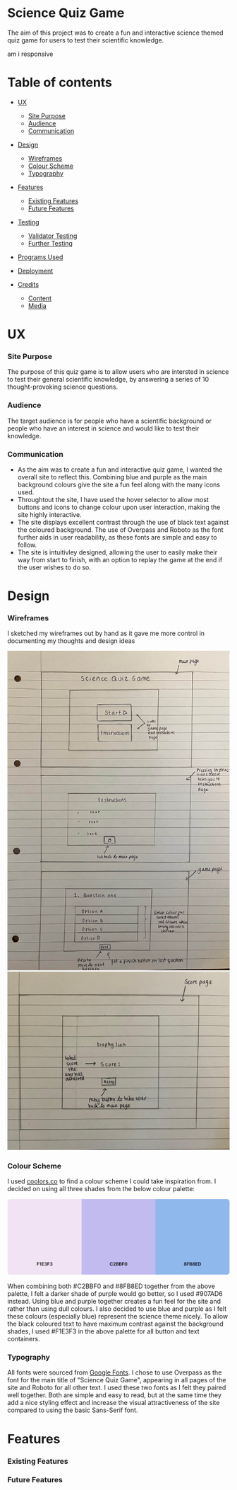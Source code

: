 # Science Quiz Game
The aim of this project was to create a fun and interactive science themed quiz game for users to test their scientific knowledge.


am i responsive 


# Table of contents
- [UX](#ux)
  - [Site Purpose](#site-purpose)
  - [Audience](#audience)
  - [Communication](#communication)

- [Design](#design)
  - [Wireframes](#wireframes)
  - [Colour Scheme](#colour-scheme)
  - [Typography](#typography)

- [Features](#features)
  - [Existing Features](#existing-features)
  - [Future Features](#future-features)

- [Testing](#testing)
  - [Validator Testing](#validator-testing)
  - [Further Testing](#further-testing)

- [Programs Used](#programs-used)

- [Deployment](#deployment)

- [Credits](#credits)
  - [Content](#content)
  - [Media](#media)

# UX
### Site Purpose
The purpose of this quiz game is to allow users who are intersted in science to test their general scientific knowledge, by answering a series of 10 thought-provoking science questions. 

### Audience
The target audience is for people who have a scientific background or people who have an interest in science and would like to test their knowledge.

### Communication
- As the aim was to create a fun and interactive quiz game, I wanted the overall site to reflect this. Combining blue and purple as the main background colours give the site a fun feel along with the many icons used. 
- Throughtout the site, I have used the hover selector to allow most buttons and icons to change colour upon user interaction, making the site highly interactive.
- The site displays excellent contrast through the use of black text against the coloured background. The use of Overpass and Roboto as the font further aids in user readability, as these fonts are simple and easy to follow.
- The site is intuitivley designed, allowing the user to easily make their way from start to finish, with an option to replay the game at the end if the user wishes to do so.

# Design
### Wireframes
I sketched my wireframes out by hand as it gave me more control in documenting my thoughts and design ideas

![wireframe image one](assets/images/wireframes-one.png)
![wireframe image two](assets/images/wireframes-two.png)

### Colour Scheme
I used [coolors.co](https://coolors.co/) to find a colour scheme I could take inspiration from. I decided on using all three shades from the below colour palette:

![Colour Palette](assets/images/coolors-palette.png)

When combining both #C2BBF0 and #8FB8ED together from the above palette, I felt a darker shade of purple would go better, so I used #907AD6 instead. Using blue and purple together creates a fun feel for the site and rather than using dull colours. I also decided to use blue and purple as I felt these colours (especially blue) represent the science theme nicely. To allow the black coloured text to have maximum contrast against the background shades, I used #F1E3F3 in the above palette for all button and text containers.

### Typography
All fonts were sourced from [Google Fonts](https://fonts.google.com/). I chose to use Overpass as the font for the main title of "Science Quiz Game", appearing in all pages of the site and Roboto for all other text. I used these two fonts as I felt they paired well together. Both are simple and easy to read, but at the same time they add a nice styling effect and increase the visual attractiveness of the site compared to using the basic Sans-Serif font.

# Features
### Existing Features
### Future Features